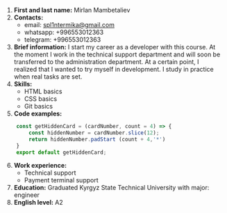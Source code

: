 1. **First and last name:** Mirlan Mambetaliev
2. **Contacts:**
    * email: spl1ntermika@gmail.com
    * whatsapp: +996553012363
    * telegram: +996553012363
3. **Brief information:** I start my career as a developer with this course. At the moment I work in the technical support department and will soon be transferred to the administration department. At a certain point, I realized that I wanted to try myself in development. I study in practice when real tasks are set.
4. **Skills:** 
    * HTML basics
    * CSS basics
    * Git basics
5. **Code examples:**
```javascript
    const getHiddenCard = (cardNumber, count = 4) => {
        const hiddenNumber = cardNumber.slice(12);
        return hiddenNumber.padStart (count + 4,'*')
    }
    export default getHiddenCard;
```
6. **Work experience:** 
    * Technical support
    * Payment terminal support
7. **Education:** Graduated Kyrgyz State Technical University with major: engineer
8. **English level:** A2